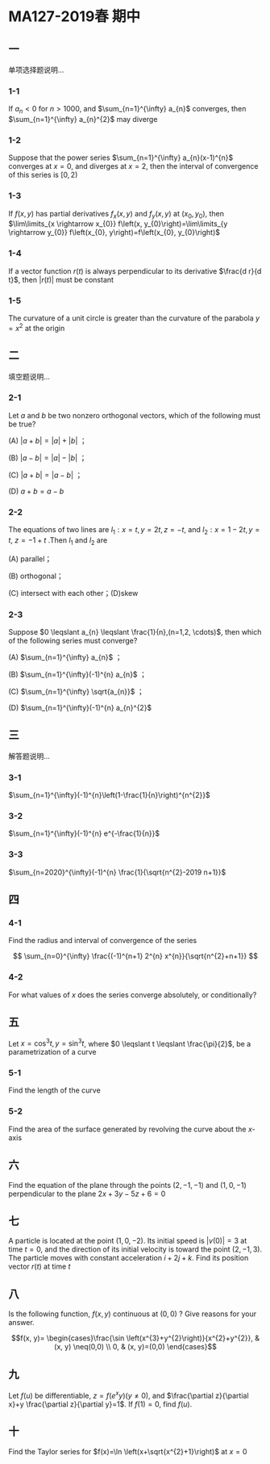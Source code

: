 # MA127-2019春 期中

## 一
单项选择题说明...

### 1-1

If $a_{n}<0$ for $n>1000$, and $\sum_{n=1}^{\infty} a_{n}$ converges, then $\sum_{n=1}^{\infty} a_{n}^{2}$ may diverge

### 1-2

Suppose that the power series $\sum_{n=1}^{\infty} a_{n}(x-1)^{n}$ converges at $x=0$, and diverges at $x=2$,  then the interval of convergence of this series is $[0,2)$

### 1-3

If $f(x, y)$ has partial derivatives $f_{x}(x, y)$ and $f_{y}(x, y)$ at $\left(x_{0}, y_{0}\right)$, then $\lim\limits_{x \rightarrow x_{0}} f\left(x, y_{0}\right)=\lim\limits_{y \rightarrow y_{0}} f\left(x_{0}, y\right)=f\left(x_{0}, y_{0}\right)$

### 1-4

If a vector function $r(t)$ is always perpendicular to its derivative $\frac{d r}{d t}$, then $|r(t)|$ must be constant

### 1-5

The curvature of a unit circle is greater than the curvature of the parabola $y=x^{2}$ at the origin

## 二
填空题说明...

### 2-1

Let $a$ and $b$ be two nonzero orthogonal vectors, which of the following must be true?

(A) $|a+b|=|a|+|b|$ ；

(B) $|a-b|=|a|-|b|$ ；

(C) $|a+b|=|a-b|$ ；

(D) $a+b=a-b$

### 2-2

The equations of two lines are $l_{1}: x=t, y=2 t, z=-t$, and $l_{2}: x=1-2 t, y=t$,  $z=-1+t$ .Then $l_{1}$ and $l_{2}$ are

(A) parallel；

(B) orthogonal；

(C) intersect with each other；(D)skew

### 2-3

Suppose $0 \leqslant a_{n} \leqslant \frac{1}{n},(n=1,2, \cdots)$, then which of the following series must converge?

(A) $\sum_{n=1}^{\infty} a_{n}$ ；

(B) $\sum_{n=1}^{\infty}(-1)^{n} a_{n}$ ；

(C) $\sum_{n=1}^{\infty} \sqrt{a_{n}}$ ；

(D) $\sum_{n=1}^{\infty}(-1)^{n} a_{n}^{2}$

## 三
解答题说明...

### 3-1

$\sum_{n=1}^{\infty}(-1)^{n}\left(1-\frac{1}{n}\right)^{n^{2}}$

### 3-2

$\sum_{n=1}^{\infty}(-1)^{n} e^{-\frac{1}{n}}$

### 3-3

$\sum_{n=2020}^{\infty}(-1)^{n} \frac{1}{\sqrt{n^{2}-2019 n+1}}$

## 四

### 4-1

Find the radius and interval of convergence of the series

$$
\sum_{n=0}^{\infty} \frac{(-1)^{n+1} 2^{n} x^{n}}{\sqrt{n^{2}+n+1}}
$$

### 4-2

For what values of $x$ does the series converge absolutely, or conditionally?

## 五

Let $x=\cos ^{3} t, y=\sin ^{3} t$, where $0 \leqslant t \leqslant \frac{\pi}{2}$, be a parametrization of a curve

### 5-1

Find the length of the curve

### 5-2

Find the area of the surface generated by revolving the curve about the $x$-axis

## 六

Find the equation of the plane through the points $(2,-1,-1)$ and $(1,0,-1)$ perpendicular to the plane $2 x+3 y-5 z+6=0$

## 七

A particle is located at the point $(1,0,-2)$. Its initial speed is $|v(0)|=3$ at time $t=0$, and the direction of its initial velocity is toward the point $(2,-1,3)$. The particle moves with constant acceleration $i+2 j+k$. Find its position vector $r(t)$ at time $t$

## 八

Is the following function, $f(x, y)$ continuous at $(0,0)$ ? Give reasons for your answer.

$$f(x, y)= \begin{cases}\frac{\sin \left(x^{3}+y^{2}\right)}{x^{2}+y^{2}}, & (x, y) \neq(0,0) \\ 0, & (x, y)=(0,0) \end{cases}$$

## 九

Let $f(u)$ be differentiable, $z=f\left(e^{x} y\right)(y \neq 0)$, and $\frac{\partial z}{\partial x}+y \frac{\partial z}{\partial y}=1$. If $f(1)=0$, find $f(u)$.

## 十

Find the Taylor series for $f(x)=\ln \left(x+\sqrt{x^{2}+1}\right)$ at $x=0$


